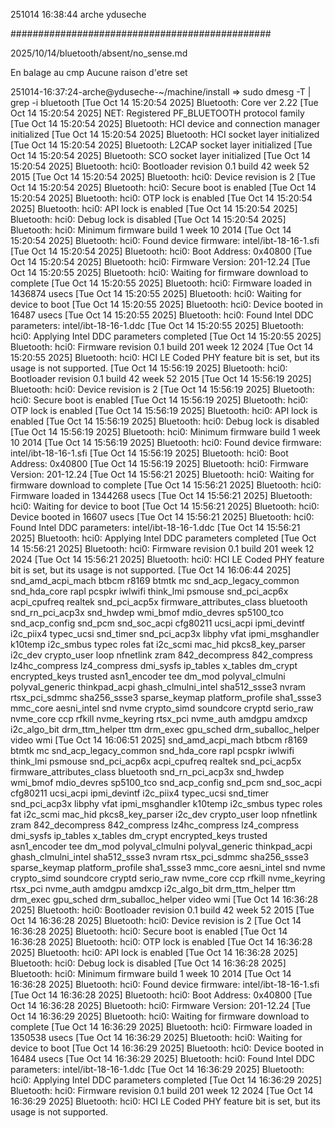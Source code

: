 251014
16:38:44
arche
yduseche

###############################################

2025/10/14/bluetooth/absent/no_sense.md

En balage au cmp
Aucune raison d'etre set

251014-16:37:24-arche@yduseche-~/machine/install
=> sudo dmesg -T | grep -i bluetooth
[Tue Oct 14 15:20:54 2025] Bluetooth: Core ver 2.22
[Tue Oct 14 15:20:54 2025] NET: Registered PF_BLUETOOTH protocol family
[Tue Oct 14 15:20:54 2025] Bluetooth: HCI device and connection manager initialized
[Tue Oct 14 15:20:54 2025] Bluetooth: HCI socket layer initialized
[Tue Oct 14 15:20:54 2025] Bluetooth: L2CAP socket layer initialized
[Tue Oct 14 15:20:54 2025] Bluetooth: SCO socket layer initialized
[Tue Oct 14 15:20:54 2025] Bluetooth: hci0: Bootloader revision 0.1 build 42 week 52 2015
[Tue Oct 14 15:20:54 2025] Bluetooth: hci0: Device revision is 2
[Tue Oct 14 15:20:54 2025] Bluetooth: hci0: Secure boot is enabled
[Tue Oct 14 15:20:54 2025] Bluetooth: hci0: OTP lock is enabled
[Tue Oct 14 15:20:54 2025] Bluetooth: hci0: API lock is enabled
[Tue Oct 14 15:20:54 2025] Bluetooth: hci0: Debug lock is disabled
[Tue Oct 14 15:20:54 2025] Bluetooth: hci0: Minimum firmware build 1 week 10 2014
[Tue Oct 14 15:20:54 2025] Bluetooth: hci0: Found device firmware: intel/ibt-18-16-1.sfi
[Tue Oct 14 15:20:54 2025] Bluetooth: hci0: Boot Address: 0x40800
[Tue Oct 14 15:20:54 2025] Bluetooth: hci0: Firmware Version: 201-12.24
[Tue Oct 14 15:20:55 2025] Bluetooth: hci0: Waiting for firmware download to complete
[Tue Oct 14 15:20:55 2025] Bluetooth: hci0: Firmware loaded in 1436874 usecs
[Tue Oct 14 15:20:55 2025] Bluetooth: hci0: Waiting for device to boot
[Tue Oct 14 15:20:55 2025] Bluetooth: hci0: Device booted in 16487 usecs
[Tue Oct 14 15:20:55 2025] Bluetooth: hci0: Found Intel DDC parameters: intel/ibt-18-16-1.ddc
[Tue Oct 14 15:20:55 2025] Bluetooth: hci0: Applying Intel DDC parameters completed
[Tue Oct 14 15:20:55 2025] Bluetooth: hci0: Firmware revision 0.1 build 201 week 12 2024
[Tue Oct 14 15:20:55 2025] Bluetooth: hci0: HCI LE Coded PHY feature bit is set, but its usage is not supported.
[Tue Oct 14 15:56:19 2025] Bluetooth: hci0: Bootloader revision 0.1 build 42 week 52 2015
[Tue Oct 14 15:56:19 2025] Bluetooth: hci0: Device revision is 2
[Tue Oct 14 15:56:19 2025] Bluetooth: hci0: Secure boot is enabled
[Tue Oct 14 15:56:19 2025] Bluetooth: hci0: OTP lock is enabled
[Tue Oct 14 15:56:19 2025] Bluetooth: hci0: API lock is enabled
[Tue Oct 14 15:56:19 2025] Bluetooth: hci0: Debug lock is disabled
[Tue Oct 14 15:56:19 2025] Bluetooth: hci0: Minimum firmware build 1 week 10 2014
[Tue Oct 14 15:56:19 2025] Bluetooth: hci0: Found device firmware: intel/ibt-18-16-1.sfi
[Tue Oct 14 15:56:19 2025] Bluetooth: hci0: Boot Address: 0x40800
[Tue Oct 14 15:56:19 2025] Bluetooth: hci0: Firmware Version: 201-12.24
[Tue Oct 14 15:56:21 2025] Bluetooth: hci0: Waiting for firmware download to complete
[Tue Oct 14 15:56:21 2025] Bluetooth: hci0: Firmware loaded in 1344268 usecs
[Tue Oct 14 15:56:21 2025] Bluetooth: hci0: Waiting for device to boot
[Tue Oct 14 15:56:21 2025] Bluetooth: hci0: Device booted in 16607 usecs
[Tue Oct 14 15:56:21 2025] Bluetooth: hci0: Found Intel DDC parameters: intel/ibt-18-16-1.ddc
[Tue Oct 14 15:56:21 2025] Bluetooth: hci0: Applying Intel DDC parameters completed
[Tue Oct 14 15:56:21 2025] Bluetooth: hci0: Firmware revision 0.1 build 201 week 12 2024
[Tue Oct 14 15:56:21 2025] Bluetooth: hci0: HCI LE Coded PHY feature bit is set, but its usage is not supported.
[Tue Oct 14 16:06:44 2025]  snd_amd_acpi_mach btbcm r8169 btmtk mc snd_acp_legacy_common snd_hda_core rapl pcspkr iwlwifi think_lmi psmouse snd_pci_acp6x acpi_cpufreq realtek snd_pci_acp5x firmware_attributes_class bluetooth snd_rn_pci_acp3x snd_hwdep wmi_bmof mdio_devres sp5100_tco snd_acp_config snd_pcm snd_soc_acpi cfg80211 ucsi_acpi ipmi_devintf i2c_piix4 typec_ucsi snd_timer snd_pci_acp3x libphy vfat ipmi_msghandler k10temp i2c_smbus typec roles fat i2c_scmi mac_hid pkcs8_key_parser i2c_dev crypto_user loop nfnetlink zram 842_decompress 842_compress lz4hc_compress lz4_compress dmi_sysfs ip_tables x_tables dm_crypt encrypted_keys trusted asn1_encoder tee dm_mod polyval_clmulni polyval_generic thinkpad_acpi ghash_clmulni_intel sha512_ssse3 nvram rtsx_pci_sdmmc sha256_ssse3 sparse_keymap platform_profile sha1_ssse3 mmc_core aesni_intel snd nvme crypto_simd soundcore cryptd serio_raw nvme_core ccp rfkill nvme_keyring rtsx_pci nvme_auth amdgpu amdxcp i2c_algo_bit drm_ttm_helper ttm drm_exec gpu_sched drm_suballoc_helper video wmi
[Tue Oct 14 16:06:51 2025]  snd_amd_acpi_mach btbcm r8169 btmtk mc snd_acp_legacy_common snd_hda_core rapl pcspkr iwlwifi think_lmi psmouse snd_pci_acp6x acpi_cpufreq realtek snd_pci_acp5x firmware_attributes_class bluetooth snd_rn_pci_acp3x snd_hwdep wmi_bmof mdio_devres sp5100_tco snd_acp_config snd_pcm snd_soc_acpi cfg80211 ucsi_acpi ipmi_devintf i2c_piix4 typec_ucsi snd_timer snd_pci_acp3x libphy vfat ipmi_msghandler k10temp i2c_smbus typec roles fat i2c_scmi mac_hid pkcs8_key_parser i2c_dev crypto_user loop nfnetlink zram 842_decompress 842_compress lz4hc_compress lz4_compress dmi_sysfs ip_tables x_tables dm_crypt encrypted_keys trusted asn1_encoder tee dm_mod polyval_clmulni polyval_generic thinkpad_acpi ghash_clmulni_intel sha512_ssse3 nvram rtsx_pci_sdmmc sha256_ssse3 sparse_keymap platform_profile sha1_ssse3 mmc_core aesni_intel snd nvme crypto_simd soundcore cryptd serio_raw nvme_core ccp rfkill nvme_keyring rtsx_pci nvme_auth amdgpu amdxcp i2c_algo_bit drm_ttm_helper ttm drm_exec gpu_sched drm_suballoc_helper video wmi
[Tue Oct 14 16:36:28 2025] Bluetooth: hci0: Bootloader revision 0.1 build 42 week 52 2015
[Tue Oct 14 16:36:28 2025] Bluetooth: hci0: Device revision is 2
[Tue Oct 14 16:36:28 2025] Bluetooth: hci0: Secure boot is enabled
[Tue Oct 14 16:36:28 2025] Bluetooth: hci0: OTP lock is enabled
[Tue Oct 14 16:36:28 2025] Bluetooth: hci0: API lock is enabled
[Tue Oct 14 16:36:28 2025] Bluetooth: hci0: Debug lock is disabled
[Tue Oct 14 16:36:28 2025] Bluetooth: hci0: Minimum firmware build 1 week 10 2014
[Tue Oct 14 16:36:28 2025] Bluetooth: hci0: Found device firmware: intel/ibt-18-16-1.sfi
[Tue Oct 14 16:36:28 2025] Bluetooth: hci0: Boot Address: 0x40800
[Tue Oct 14 16:36:28 2025] Bluetooth: hci0: Firmware Version: 201-12.24
[Tue Oct 14 16:36:29 2025] Bluetooth: hci0: Waiting for firmware download to complete
[Tue Oct 14 16:36:29 2025] Bluetooth: hci0: Firmware loaded in 1350538 usecs
[Tue Oct 14 16:36:29 2025] Bluetooth: hci0: Waiting for device to boot
[Tue Oct 14 16:36:29 2025] Bluetooth: hci0: Device booted in 16484 usecs
[Tue Oct 14 16:36:29 2025] Bluetooth: hci0: Found Intel DDC parameters: intel/ibt-18-16-1.ddc
[Tue Oct 14 16:36:29 2025] Bluetooth: hci0: Applying Intel DDC parameters completed
[Tue Oct 14 16:36:29 2025] Bluetooth: hci0: Firmware revision 0.1 build 201 week 12 2024
[Tue Oct 14 16:36:29 2025] Bluetooth: hci0: HCI LE Coded PHY feature bit is set, but its usage is not supported.

